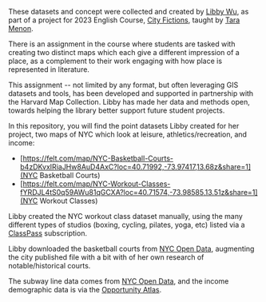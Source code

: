These datasets and concept were collected and created by [Libby Wu](https://www.linkedin.com/in/libbywu/), as part of a project for 2023 English Course, [City Fictions](https://english.fas.harvard.edu/english-184cf-city-fictions-0), taught by [Tara Menon](https://www.tarakmenon.com/). 

There is an assignment in the course where students are tasked with creating two distinct maps which each give a different impression of a place, as a complement to their work engaging with how place is represented in literature.

This assignment -- not limited by any format, but often leveraging GIS datasets and tools, has been developed and supported in partnership with the Harvard Map Collection. Libby has made her data and methods open, towards helping the library better support future student projects. 

In this repository, you will find the point datasets Libby created for her project, two maps of NYC which look at leisure, athletics/recreation, and income:
- [https://felt.com/map/NYC-Basketball-Courts-b4zDKvxIRiaJHw8AuD4AxC?loc=40.71992,-73.97417,13.68z&share=1](NYC Basketball Courts)
- [https://felt.com/map/NYC-Workout-Classes-fYRDJL4tS0q59AWu81qGCXA?loc=40.71574,-73.98585,13.51z&share=1](NYC Workout Classes)

Libby created the NYC workout class dataset manually, using the many different types of studios (boxing, cycling, pilates, yoga, etc) listed via a [ClassPass](https://classpass.com/) subscription.

Libby downloaded the basketball courts from [NYC Open Data](https://opendata.cityofnewyork.us/), augmenting the city published file with a bit with of her own research of notable/historical courts. 

The subway line data comes from [NYC Open Data](https://opendata.cityofnewyork.us/), and the income demographic data is via the [Opportunity Atlas](https://www.opportunityatlas.org/). 


